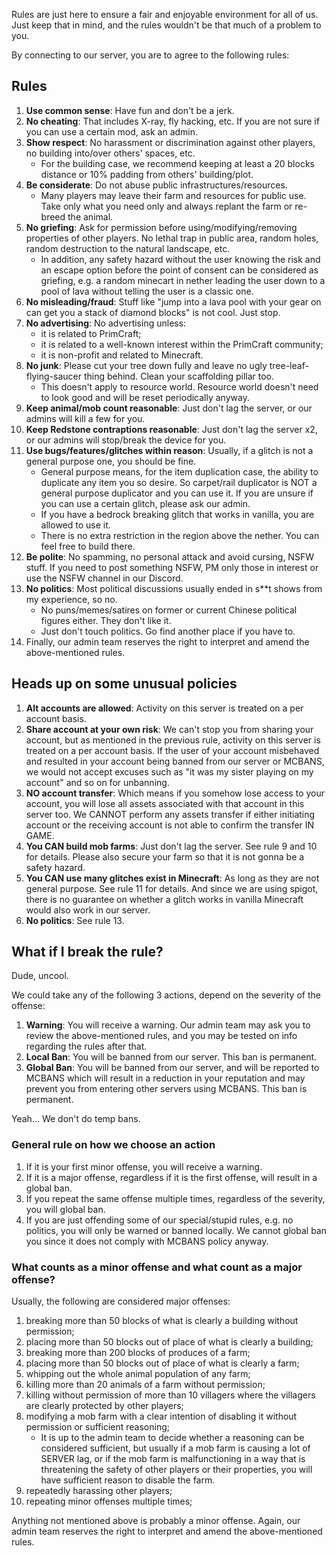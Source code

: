 Rules are just here to ensure a fair and enjoyable environment for all of us. Just keep that in mind, and the rules wouldn't be that much of a problem to you.

By connecting to our server, you are to agree to the following rules:

## Rules

1. **Use common sense**: Have fun and don't be a jerk.
2. **No cheating**: That includes X-ray, fly hacking, etc. If you are not sure if you can use a certain mod, ask an admin.
3. **Show respect**: No harassment or discrimination against other players, no building into/over others' spaces, etc.
    - For the building case, we recommend keeping at least a 20 blocks distance or 10% padding from others' building/plot.
4. **Be considerate**: Do not abuse public infrastructures/resources.
    - Many players may leave their farm and resources for public use. Take only what you need only and always replant the farm or re-breed the animal.
5. **No griefing**: Ask for permission before using/modifying/removing properties of other players. No lethal trap in public area, random holes, random destruction to the natural landscape, etc.
    - In addition, any safety hazard without the user knowing the risk and an escape option before the point of consent can be considered as griefing, e.g. a random minecart in nether leading the user down to a pool of lava without telling the user is a classic one.
6. **No misleading/fraud**: Stuff like "jump into a lava pool with your gear on can get you a stack of diamond blocks" is not cool. Just stop.
7. **No advertising**: No advertising unless:
    - it is related to PrimCraft;
    - it is related to a well-known interest within the PrimCraft community;
    - it is non-profit and related to Minecraft.
8. **No junk**: Please cut your tree down fully and leave no ugly tree-leaf-flying-saucer thing behind. Clean your scaffolding pillar too.
    - This doesn't apply to resource world. Resource world doesn't need to look good and will be reset periodically anyway.
9. **Keep animal/mob count reasonable**: Just don't lag the server, or our admins will kill a few for you.
10. **Keep Redstone contraptions reasonable**: Just don't lag the server x2, or our admins will stop/break the device for you.
11. **Use bugs/features/glitches within reason**: Usually, if a glitch is not a general purpose one, you should be fine.
    - General purpose means, for the item duplication case, the ability to duplicate any item you so desire. So carpet/rail duplicator is NOT a general purpose duplicator and you can use it. If you are unsure if you can use a certain glitch, please ask our admin.
    - If you have a bedrock breaking glitch that works in vanilla, you are allowed to use it.
    - There is no extra restriction in the region above the nether. You can feel free to build there.
12. **Be polite**: No spamming, no personal attack and avoid cursing, NSFW stuff. If you need to post something NSFW, PM only those in interest or use the NSFW channel in our Discord.
13. **No politics**: Most political discussions usually ended in s**t shows from my experience, so no.
    - No puns/memes/satires on former or current Chinese political figures either. They don't like it.
    - Just don't touch politics. Go find another place if you have to.
14. Finally, our admin team reserves the right to interpret and amend the above-mentioned rules.

## Heads up on some unusual policies

1. **Alt accounts are allowed**: Activity on this server is treated on a per account basis.
2. **Share account at your own risk**: We can't stop you from sharing your account, but as mentioned in the previous rule, activity on this server is treated on a per account basis. If the user of your account misbehaved and resulted in your account being banned from our server or MCBANS, we would not accept excuses such as "it was my sister playing on my account" and so on for unbanning.
3. **NO account transfer**: Which means if you somehow lose access to your account, you will lose all assets associated with that account in this server too. We CANNOT perform any assets transfer if either initiating account or the receiving account is not able to confirm the transfer IN GAME.
4. **You CAN build mob farms**: Just don't lag the server. See rule 9 and 10 for details. Please also secure your farm so that it is not gonna be a safety hazard.
5. **You CAN use many glitches exist in Minecraft**: As long as they are not general purpose. See rule 11 for details. And since we are using spigot, there is no guarantee on whether a glitch works in vanilla Minecraft would also work in our server.
6. **No politics**: See rule 13.

## What if I break the rule?
Dude, uncool.

We could take any of the following 3 actions, depend on the severity of the offense:
1. **Warning**: You will receive a warning. Our admin team may ask you to review the above-mentioned rules, and you may be tested on info regarding the rules after that.
2. **Local Ban**: You will be banned from our server. This ban is permanent.
3. **Global Ban**: You will be banned from our server, and will be reported to MCBANS which will result in a reduction in your reputation and may prevent you from entering other servers using MCBANS. This ban is permanent.

Yeah... We don't do temp bans.

### General rule on how we choose an action
1. If it is your first minor offense, you will receive a warning.
2. If it is a major offense, regardless if it is the first offense, will result in a global ban.
3. If you repeat the same offense multiple times, regardless of the severity, you will global ban.
4. If you are just offending some of our special/stupid rules, e.g. no politics, you will only be warned or banned locally. We cannot global ban you since it does not comply with MCBANS policy anyway.

### What counts as a minor offense and what count as a major offense?
Usually, the following are considered major offenses:
1. breaking more than 50 blocks of what is clearly a building without permission;
2. placing more than 50 blocks out of place of what is clearly a building;
3. breaking more than 200 blocks of produces of a farm;
4. placing more than 50 blocks out of place of what is clearly a farm;
5. whipping out the whole animal population of any farm;
6. killing more than 20 animals of a farm without permission;
7. killing without permission of more than 10 villagers where the villagers are clearly protected by other players;
8. modifying a mob farm with a clear intention of disabling it without permission or sufficient reasoning;
    - It is up to the admin team to decide whether a reasoning can be considered sufficient, but usually if a mob farm is causing a lot of SERVER lag, or if the mob farm is malfunctioning in a way that is threatening the safety of other players or their properties, you will have sufficient reason to disable the farm.
9. repeatedly harassing other players;
10. repeating minor offenses multiple times;

Anything not mentioned above is probably a minor offense. Again, our admin team reserves the right to interpret and amend the above-mentioned rules.